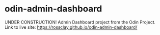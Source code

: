 # odin-admin-dashboard
UNDER CONSTRUCTION! Admin Dashboard project from the Odin Project.
Link to live site: https://rossclay.github.io/odin-admin-dashboard/